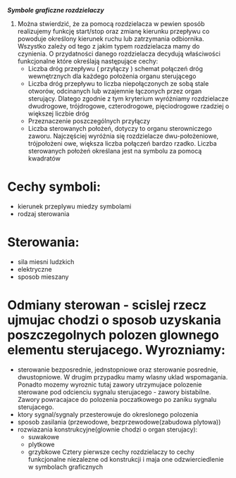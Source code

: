 ***Symbole graficzne rozdzielaczy***

1. Można stwierdzić, że za pomocą rozdzielacza w pewien sposób realizujemy funkcję start/stop oraz zmianę kierunku przepływu co powoduje określony kierunek ruchu lub zatrzymania odbiornika. Wszystko zależy od tego z jakim typem rozdzielacza mamy do czynienia. O przydatności danego rozdzielacza decydują właściwości funkcjonalne które określają następujące cechy:
    - Liczba dróg przepływu ( przyłączy ) schemat połączeń dróg wewnętrznych dla każdego położenia organu sterującego
    - Liczba dróg przepływu to liczba niepołączonych ze sobą stale otworów, odcinanych lub wzajemnie łączonych przez organ sterujący. Dlatego zgodnie z tym kryterium wyróżniamy rozdzielacze dwudrogowe, trójdrogowe, czterodrogowe, pięciodrogowe rzadziej o większej liczbie dróg 
    - Przeznaczenie poszczególnych przyłączy 
    - Liczba sterowanych położeń, dotyczy to organu sterowniczego zaworu. Najczęściej wyróżnia się rozdzielacze dwu-położeniowe, trójpołożeni owe, większa liczba połączeń bardzo rzadko. Liczba sterowanych położeń określana jest na symbolu za pomocą kwadratów

# Cechy symboli:
- kierunek przeplywu miedzy symbolami
- rodzaj sterowania

# Sterowania:
- sila miesni ludzkich
- elektryczne
- sposob mieszany

# Odmiany sterowan - scislej rzecz ujmujac chodzi o sposob uzyskania poszczegolnych polozen glownego elementu sterujacego. Wyrozniamy:
- sterowanie bezposrednie, jednstopniowe oraz sterowanie posrednie, dwustopniowe. W drugim przypadku mamy wlasny uklad wspomagania. Ponadto mozemy wyroznic tutaj zawory utrzymujace polozenie sterowane pod odcienciu sygnalu sterujacego - zawory bistabilne. Zawory powracajace do polozenia poczatkowego po zaniku sygnalu sterujacego.
- ktory sygnal/sygnaly przesterowuje do okreslonego polozenia
- sposob zasilania (przewodowe, bezprzewodowe(zabudowa plytowa))
- rozwiazania konstrukcyjne(glownie chodzi o organ sterujacy):
    - suwakowe
    - plytkowe
    - grzybkowe
    Cztery pierwsze cechy rozdzielaczy to cechy funkcjonalne niezalezne od konstrukcji i maja one odzwierciedlenie w symbolach graficznych
